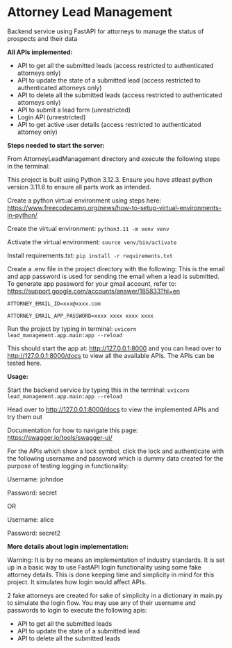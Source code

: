 # Attorney Lead Management
Backend service using FastAPI for attorneys to manage the status of prospects and their data

**All APIs implemented:**

- API to get all the submitted leads (access restricted to authenticated attorneys only)
- API to update the state of a submitted lead (access restricted to authenticated attorneys only)
- API to delete all the submitted leads (access restricted to authenticated attorneys only)
- API to submit a lead form (unrestricted)
- Login API (unrestricted)
- API to get active user details (access restricted to authenticated attorney only)

**Steps needed to start the server:**

From AttorneyLeadManagement directory and execute the following steps in the terminal:

This project is built using Python 3.12.3. Ensure you have atleast python version 3.11.6 to ensure all parts work as intended. 

Create a python virtual environment using steps here: https://www.freecodecamp.org/news/how-to-setup-virtual-environments-in-python/ 

Create the virtual environment: `python3.11 -m venv venv`

Activate the virtual environment: `source venv/bin/activate`

Install requirements.txt: `pip install -r requirements.txt`

Create a .env file in the project directory with the following: 
This is the email and app password is used for sending the email when a lead is submitted. 
To generate app password for your gmail account, refer to: https://support.google.com/accounts/answer/185833?hl=en

```
ATTORNEY_EMAIL_ID=xxx@xxxx.com

ATTORNEY_EMAIL_APP_PASSWORD=xxxx xxxx xxxx xxxx
```

Run the project by typing in terminal: `uvicorn lead_management.app.main:app --reload`

This should start the app at: http://127.0.0.1:8000 and you can head over to http://127.0.0.1:8000/docs to view all the available APIs. The APIs can be tested here.


**Usage:** 

Start the backend service by typing this in the terminal: `uvicorn lead_management.app.main:app --reload`

Head over to http://127.0.0.1:8000/docs to view the implemented APIs and try them out 

Documentation for how to navigate this page:  https://swagger.io/tools/swagger-ui/ 

For the APIs which show a lock symbol, click the lock and authenticate with the following username and password which is dummy data created for the purpose of testing logging in functionality:

Username: johndoe

Password: secret

OR

Username: alice

Password: secret2

**More details about login implementation:**

Warning: It is by no means an implementation of industry standards. It is set up in a basic way to use FastAPI login functionality using some fake attorney details. This is done keeping time and simplicity in mind for this project. It simulates how login would affect APIs. 


2 fake attorneys are created for sake of simplicity in a dictionary in main.py to simulate the login flow. You may use any of their username and passwords to login to execute the following apis:

- API to get all the submitted leads
- API to update the state of a submitted lead
- API to delete all the submitted leads
